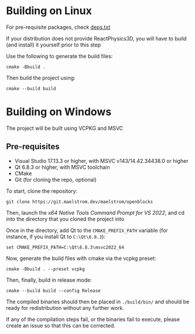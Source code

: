 # Building on Linux

For pre-requisite packages, check [deps.txt](./deps.txt)

If your distribution does not provide ReactPhysics3D, you will have to build (and install) it yourself prior to this step

Use the following to generate the build files:

    cmake -Bbuild .

Then build the project using:

    cmake --build build

# Building on Windows

The project will be built using VCPKG and MSVC

## Pre-requisites

* Visual Studio 17.13.3 or higher, with MSVC v143/14.42.34438.0 or higher
* Qt 6.8.3 or higher, with MSVC toolchain
* CMake
* Git (for cloning the repo, optional)

To start, clone the repository:

    git clone https://git.maelstrom.dev/maelstrom/openblocks

Then, launch the *x64 Native Tools Command Prompt for VS 2022*, and cd into the directory that you cloned the project into

Once in the directory, add Qt to the `CMAKE_PREFIX_PATH` variable (for instance, if you install Qt to `C:\Qt\6.8.3`):

    set CMAKE_PREFIX_PATH=C:\Qt\6.8.3\msvc2022_64

Now, generate the build files with cmake via the vcpkg preset:

    cmake -Bbuild . --preset vcpkg

Then, finally, build in release mode:

    cmake --build build --config Release

The compiled binaries should then be placed in `./build/bin/` and should be ready for redistribution without any further work.

If any of the compilation steps fail, or the binaries fail to execute, please create an issue so that this can be corrected.